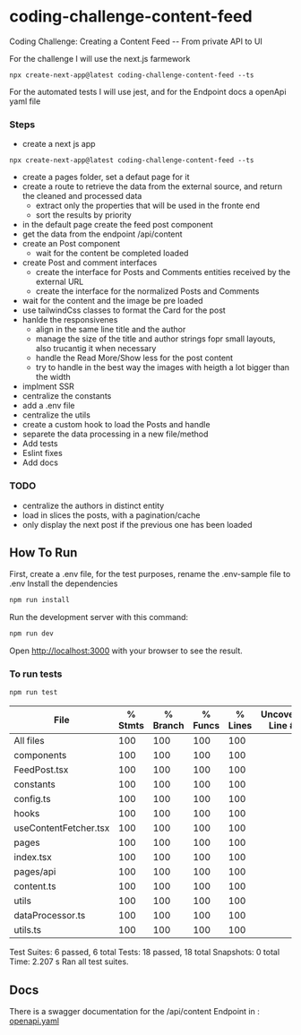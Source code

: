 # coding-challenge-content-feed
Coding Challenge: Creating a Content Feed -- From private API to UI


For the challenge I will use the next.js farmework

````
npx create-next-app@latest coding-challenge-content-feed --ts
````

For the automated tests I will use jest, and for the Endpoint docs a openApi yaml file

### Steps

 - create a next js app 
  ````
  npx create-next-app@latest coding-challenge-content-feed --ts
  ````
 - create a pages folder, set a defaut page for it
 - create a route to retrieve the data from the external source, and return the cleaned and processed data
    - extract only the properties that will be used in the fronte end
    - sort the results by priority
 - in the default page create the feed post component
  - get the data from the endpoint /api/content
 - create an Post component
   - wait for the content be completed loaded
 - create Post and comment interfaces
    - create the interface for Posts and Comments entities received by the external URL
    - create the interface for the normalized Posts and Comments 
  - wait for the content and the image be pre loaded
  - use tailwindCss classes to format the Card for the post
  - hanlde the responsivenes
      - align in the same line title and the author
      - manage the size of the title and author strings fopr small layouts, also trucantig it when necessary
      - handle the Read More/Show less for the post content
      - try to handle in the best way the images with heigth a lot bigger than the width
  - implment SSR
  - centralize the constants
  - add a .env file
  - centralize the utils
  - create a custom hook to load the Posts and handle
  - separete the data processing in a new file/method
  - Add tests
  - Eslint fixes
  - Add docs


### TODO
 - centralize the authors in distinct entity
 - load in slices the posts, with a pagination/cache
 - only display the next post if the previous one has been loaded


 ## How To Run

First, create a .env file, for the test purposes, rename the .env-sample file to .env
Install the dependencies

```bash
npm run install
```

Run the development server with this command:

```bash
npm run dev
```

Open [http://localhost:3000](http://localhost:3000) with your browser to see the result.

### To run tests

```bash
npm run test
```


File                    | % Stmts | % Branch | % Funcs | % Lines | Uncovered Line #s 
------------------------|---------|----------|---------|---------|-------------------
All files               |     100 |      100 |     100 |     100 |                   
 components             |     100 |      100 |     100 |     100 |                   
  FeedPost.tsx          |     100 |      100 |     100 |     100 |                   
 constants              |     100 |      100 |     100 |     100 |                   
  config.ts             |     100 |      100 |     100 |     100 |                   
 hooks                  |     100 |      100 |     100 |     100 |                   
  useContentFetcher.tsx |     100 |      100 |     100 |     100 |                   
 pages                  |     100 |      100 |     100 |     100 |                   
  index.tsx             |     100 |      100 |     100 |     100 |                   
 pages/api              |     100 |      100 |     100 |     100 |                   
  content.ts            |     100 |      100 |     100 |     100 |                   
 utils                  |     100 |      100 |     100 |     100 |                   
  dataProcessor.ts      |     100 |      100 |     100 |     100 |                   
  utils.ts              |     100 |      100 |     100 |     100 |                   


Test Suites: 6 passed, 6 total
Tests:       18 passed, 18 total
Snapshots:   0 total
Time:        2.207 s
Ran all test suites.

## Docs

  There is a swagger documentation for the /api/content Endpoint in : [openapi.yaml](./openapi.yaml)
